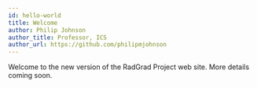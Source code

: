 ```yaml
---
id: hello-world
title: Welcome
author: Philip Johnson
author_title: Professor, ICS
author_url: https://github.com/philipmjohnson
---
```


Welcome to the new version of the RadGrad Project web site. More details coming soon.

